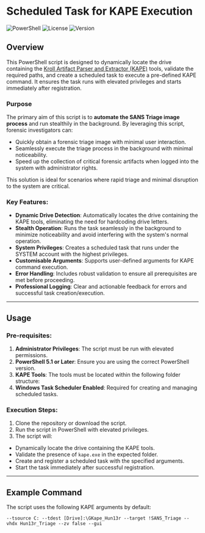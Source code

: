 # Scheduled Task for KAPE Execution

![PowerShell](https://img.shields.io/badge/PowerShell-7.1-blue)
![License](https://img.shields.io/badge/License-MIT-green)
![Version](https://img.shields.io/badge/Version-1.0-brightgreen)

## Overview

This PowerShell script is designed to dynamically locate the drive containing the [Kroll Artifact Parser and Extractor (KAPE)](https://www.kroll.com/en/services/cyber-risk/data-collection-analysis/kape) tools, validate the required paths, and create a scheduled task to execute a pre-defined KAPE command. It ensures the task runs with elevated privileges and starts immediately after registration.

### Purpose

The primary aim of this script is to **automate the SANS Triage image process** and run stealthily in the background. By leveraging this script, forensic investigators can:
- Quickly obtain a forensic triage image with minimal user interaction.
- Seamlessly execute the triage process in the background with minimal noticeability.
- Speed up the collection of critical forensic artifacts when logged into the system with administrator rights.

This solution is ideal for scenarios where rapid triage and minimal disruption to the system are critical.

### Key Features:
- **Dynamic Drive Detection**: Automatically locates the drive containing the KAPE tools, eliminating the need for hardcoding drive letters.
- **Stealth Operation**: Runs the task seamlessly in the background to minimize noticeability and avoid interfering with the system's normal operation.
- **System Privileges**: Creates a scheduled task that runs under the SYSTEM account with the highest privileges.
- **Customisable Arguments**: Supports user-defined arguments for KAPE command execution.
- **Error Handling**: Includes robust validation to ensure all prerequisites are met before proceeding.
- **Professional Logging**: Clear and actionable feedback for errors and successful task creation/execution.

---

## Usage

### Pre-requisites:
1. **Administrator Privileges**: The script must be run with elevated permissions.
2. **PowerShell 5.1 or Later**: Ensure you are using the correct PowerShell version.
3. **KAPE Tools**: The tools must be located within the following folder structure:
4. **Windows Task Scheduler Enabled**: Required for creating and managing scheduled tasks.

### Execution Steps:
1. Clone the repository or download the script.
2. Run the script in PowerShell with elevated privileges.
3. The script will:
- Dynamically locate the drive containing the KAPE tools.
- Validate the presence of `kape.exe` in the expected folder.
- Create and register a scheduled task with the specified arguments.
- Start the task immediately after successful registration.

---

## Example Command

The script uses the following KAPE arguments by default:

```plaintext
--tsource C: --tdest [Drive]:\GKape_Hun13r --target !SANS_Triage --vhdx Hun13r_Triage --zv false --gui

